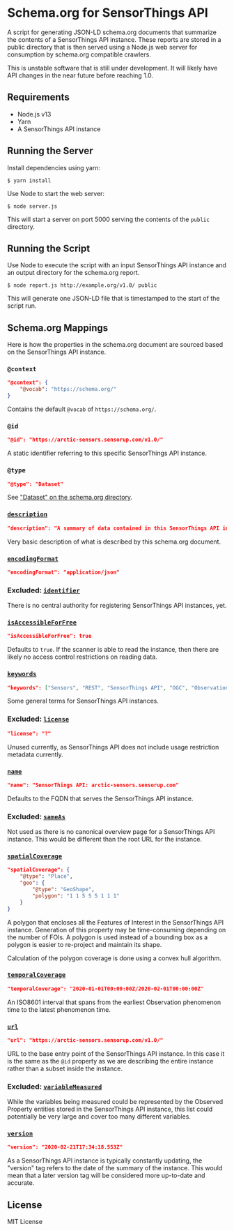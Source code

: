 # Schema.org for SensorThings API

A script for generating JSON-LD schema.org documents that summarize the contents of a SensorThings API instance. These reports are stored in a public directory that is then served using a Node.js web server for consumption by schema.org compatible crawlers.

This is unstable software that is still under development. It will likely have API changes in the near future before reaching 1.0.

## Requirements

* Node.js v13
* Yarn
* A SensorThings API instance

## Running the Server

Install dependencies using yarn:

```terminal
$ yarn install
```

Use Node to start the web server:

```terminal
$ node server.js
```

This will start a server on port 5000 serving the contents of the `public` directory.

## Running the Script

Use Node to execute the script with an input SensorThings API instance and an output directory for the schema.org report.

```terminal
$ node report.js http://example.org/v1.0/ public
```

This will generate one JSON-LD file that is timestamped to the start of the script run.

## Schema.org Mappings

Here is how the properties in the schema.org document are sourced based on the SensorThings API instance.

### `@context`

```json
"@context": {
    "@vocab": "https://schema.org/"
}
```

Contains the default `@vocab` of `https://schema.org/`.

### `@id`

```json
"@id": "https://arctic-sensors.sensorup.com/v1.0/"
```

A static identifier referring to this specific SensorThings API instance.

### `@type`

```json
"@type": "Dataset"
```

See ["Dataset" on the schema.org directory](https://schema.org/Dataset).

### [`description`](https://schema.org/description)

```json
"description": "A summary of data contained in this SensorThings API instance."
```

Very basic description of what is described by this schema.org document.

### [`encodingFormat`](https://schema.org/encodingFormat)

```json
"encodingFormat": "application/json"
```

### Excluded: [`identifier`](https://schema.org/identifier)

There is no central authority for registering SensorThings API instances, yet.

### [`isAccessibleForFree`](https://schema.org/isAccessibleForFree)

```json
"isAccessibleForFree": true
```

Defaults to `true`. If the scanner is able to read the instance, then there are likely no access control restrictions on reading data.

### [`keywords`](https://schema.org/keywords)

```json
"keywords": ["Sensors", "REST", "SensorThings API", "OGC", "Observations", "Measurements"]
```

Some general terms for SensorThings API instances.

### Excluded: [`license`](https://schema.org/license)

```json
"license": "?"
```

Unused currently, as SensorThings API does not include usage restriction metadata currently.

### [`name`](https://schema.org/name)

```json
"name": "SensorThings API: arctic-sensors.sensorup.com"
```

Defaults to the FQDN that serves the SensorThings API instance.

### Excluded: [`sameAs`](https://schema.org/sameAs)

Not used as there is no canonical overview page for a SensorThings API instance. This would be different than the root URL for the instance.

### [`spatialCoverage`](https://schema.org/spatialCoverage)

```json
"spatialCoverage": {
    "@type": "Place",
    "geo": {
        "@type": "GeoShape",
        "polygon": "1 1 5 5 5 1 1 1"
    }
}
```

A polygon that encloses all the Features of Interest in the SensorThings API instance. Generation of this property may be time-consuming depending on the number of FOIs. A polygon is used instead of a bounding box as a polygon is easier to re-project and maintain its shape.

Calculation of the polygon coverage is done using a convex hull algorithm.

### [`temporalCoverage`](https://schema.org/temporalCoverage)

```json
"temporalCoverage": "2020-01-01T00:00:00Z/2020-02-01T00:00:00Z"
```

An ISO8601 interval that spans from the earliest Observation phenomenon time to the latest phenomenon time.

### [`url`](https://schema.org/url)

```json
"url": "https://arctic-sensors.sensorup.com/v1.0/"
```

URL to the base entry point of the SensorThings API instance. In this case it is the same as the `@id` property as we are describing the entire instance rather than a subset inside the instance.

### Excluded: [`variableMeasured`](https://schema.org/variableMeasured)

While the variables being measured could be represented by the Observed Property entities stored in the SensorThings API instance, this list could potentially be very large and cover too many different variables.

### [`version`](https://schema.org/version)

```json
"version": "2020-02-21T17:34:18.553Z"
```

As a SensorThings API instance is typically constantly updating, the "version" tag refers to the date of the summary of the instance. This would mean that a later version tag will be considered more up-to-date and accurate.

## License

MIT License
